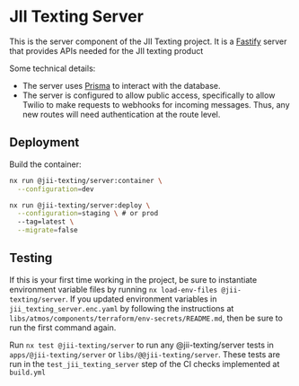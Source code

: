 # JII Texting Server

This is the server component of the JII Texting project. It is a [Fastify](https://fastify.dev/) server that provides APIs needed for the JII texting product

Some technical details:

- The server uses [Prisma](https://www.prisma.io/) to interact with the database.
- The server is configured to allow public access, specifically to allow Twilio to make requests to webhooks for incoming messages. Thus, any new routes will need authentication at the route level. 


## Deployment

Build the container:

```bash
nx run @jii-texting/server:container \
  --configuration=dev
```

```bash
nx run @jii-texting/server:deploy \
  --configuration=staging \ # or prod
  --tag=latest \
  --migrate=false
```

## Testing

If this is your first time working in the project, be sure to instantiate environment variable files by running `nx load-env-files @jii-texting/server`. If
you updated environment variables in `jii_texting_server.enc.yaml` by following the instructions at `libs/atmos/components/terraform/env-secrets/README.md`,
then be sure to run the first command again.

Run `nx test @jii-texting/server` to run any @jii-texting/server tests in `apps/@jii-texting/server` or `libs/@@jii-texting/server`. These tests are run in the
`test_jii_texting_server` step of the CI checks implemented at `build.yml`
